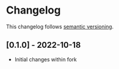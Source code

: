 # Changelog

This changelog follows [semantic versioning](https://semver.org/).

## [0.1.0] - 2022-10-18
- Initial changes within fork